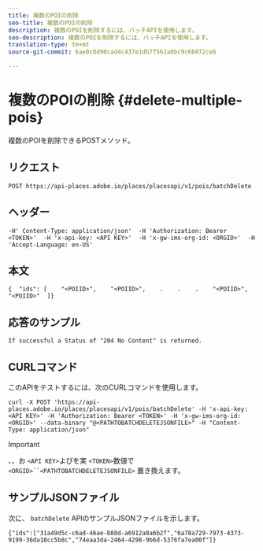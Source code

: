 ```yaml
---
title: 複数のPOIの削除
seo-title: 複数のPOIの削除
description: 複数のPOIを削除するには、バッチAPIを使用します。
seo-description: 複数のPOIを削除するには、バッチAPIを使用します。
translation-type: tm+mt
source-git-commit: 6ae0c8d90cad4c437e1db7f562a0bc9c6b072ce6

---
```




# 複数のPOIの削除 {#delete-multiple-pois}

複数のPOIを削除できるPOSTメソッド。

## リクエスト

```text
POST https://api-places.adobe.io/places/placesapi/v1/pois/batchDelete
```

## ヘッダー

```text
-H' Content-Type: application/json'  -H 'Authorization: Bearer <TOKEN>'  -H 'x-api-key: <API KEY>'  -H 'x-gw-ims-org-id: <ORGID>'  -H 'Accept-Language: en-US'
```

## 本文

```text
{  "ids": [    "<POIID>",    "<POIID>",    .    .    .    "<POIID>",    "<POIID>"  ]}
```

## 応答のサンプル

```text
If successful a Status of "204 No Content" is returned.
```

## CURLコマンド

このAPIをテストするには、次のCURLコマンドを使用します。

```text
curl -X POST 'https://api-places.adobe.io/places/placesapi/v1/pois/batchDelete' -H 'x-api-key: <API KEY>' -H 'Authorization: Bearer <TOKEN>' -H 'x-gw-ims-org-id: <ORGID>' --data-binary "@<PATHTOBATCHDELETEJSONFILE>" -H "Content-Type: application/json"
```

>[!IMPORTANT]
>
>、、お `<API KEY>`よびを実 `<TOKEN>`数値で `<ORGID>``<PATHTOBATCHDELETEJSONFILE>` 置き換えます。

## サンプルJSONファイル

次に、 `batchDelete` APIのサンプルJSONファイルを示します。

```text
{​"ids":["31a49d5c-c6ad-46ae-b88d-a6912a8a6b2f","6a78a729-7973-4373-9199-36da18cc5b8c","74eaa3da-2464-4298-9b6d-5376fa7ea00f"]​}
```
